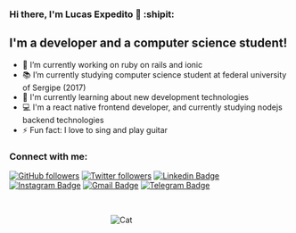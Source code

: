 ### Hi there, I'm Lucas Expedito 👋 :shipit:

## I'm a developer and a computer science student!
- 🔭 I’m currently working on ruby on rails and ionic
- 📚 I’m currently studying computer science student at federal university of Sergipe (2017)
- 🌱 I'm currently learning about new development technologies
- 💻 I'm a react native frontend developer, and currently studying nodejs backend technologies
- ⚡ Fun fact: I love to sing and play guitar

### Connect with me:

[![GitHub followers](https://img.shields.io/github/followers/lucas5.svg?style=social&label=Follow&maxAge=2592000)](https://github.com/lucas5?tab=followers)
[![Twitter followers](https://img.shields.io/twitter/follow/lucasexpedito11.svg?style=social&label=Follow)](https://twitter.com/lucasexpedito11)
[![Linkedin Badge](https://img.shields.io/badge/-LinkedIn-blue?style=plastic&logo=Linkedin&logoColor=white&link=https://www.linkedin.com/in/lucas-expedito-santos-oliveira-1434161b3/)](https://www.linkedin.com/in/lucas-expedito-santos-oliveira-1434161b3/)
[![Instagram Badge](https://img.shields.io/badge/-Instagram-C13584?style=plastic&labelColor=C13584&logo=instagram&logoColor=white&link=https://www.instagram.com/lucasexpedito.oli/)](https://www.instagram.com/lucasexpedito.oli/)
[![Gmail Badge](https://img.shields.io/badge/-Gmail-c14438?style=plastic&logo=Gmail&logoColor=white&link=mailto:lucasexpedito.oli@gmail.com)](mailto:lucasexpedito.oli@gmail.com)
[![Telegram Badge](https://img.shields.io/badge/-Telegram-blue?style=plastic&logo=Telegram&logoColor=white&link=https://telegram.org/)](https://t.me/lucasexpedito)

<br />

&emsp;&emsp;&emsp;&emsp;&emsp;&emsp;&emsp;&emsp;&emsp;&emsp;&emsp;&emsp;&emsp;![Cat](https://media.giphy.com/media/aNqEFrYVnsS52/giphy.gif)
